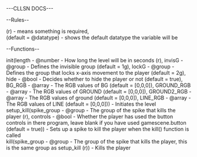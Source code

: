 ---CLLSN DOCS---

--Rules--

(r) - means something is required, <br>
(default = @datatype) - shows the default datatype the variable will be

--Functions--

init(length - @number - How long the level will be in seconds (r), invisG - @group - Defines the invisible group (default = 1g), lockG - @group - Defines the group that locks x-axis movement to the player (default = 2g), hide - @bool - Decides whether to hide the player or not (default = true), BG_RGB - @array - The RGB values of BG (default = [0,0,0]), GROUND_RGB - @array - The RGB values of GROUND (default = [0,0,0]), GROUND2_RGB - @array - The RGB values of ground (default = [0,0,0]), LINE_RGB - @array - The RGB values of LINE (default = [0,0,0])) - Initiates the level <br>
setup_kill(spike_group - @group - The group of the spike that kills the player (r), controls - @bool - Whether the player has used the button controls in there program, leave blank if you have used gamescene.button (default = true)) - Sets up a spike to kill the player when the kill() function is called <br>
kill(spike_group - @group - The group of the spike that kills the player, this is the same group as setup_kill (r)) - Kills the player <br>
